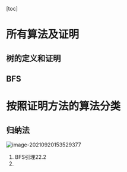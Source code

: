 [toc]

# 所有算法及证明

## 树的定义和证明



## BFS



# 按照证明方法的算法分类

## 归纳法

![image-20210920153529377](C:\Users\shizhengliang\AppData\Roaming\Typora\typora-user-images\image-20210920153529377.png)



1. BFS引理22.2
2. 

